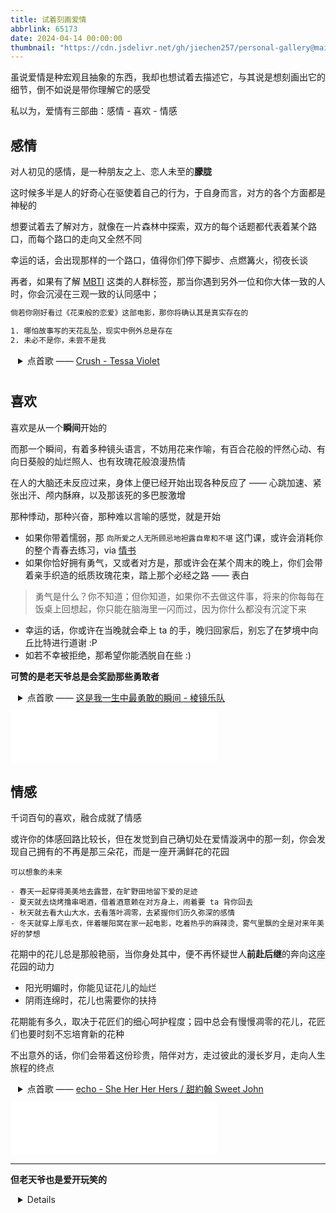 ```yaml
---
title: 试着刻画爱情
abbrlink: 65173
date: 2024-04-14 00:00:00
thumbnail: "https://cdn.jsdelivr.net/gh/jiechen257/personal-gallery@main/img/202404142344886.png"
---
```


虽说爱情是种宏观且抽象的东西，我却也想试着去描述它，与其说是想刻画出它的细节，倒不如说是带你理解它的感受

私以为，爱情有三部曲：感情 - 喜欢 - 情感

## 感情

对人初见的感情，是一种朋友之上、恋人未至的**朦胧**

这时候多半是人的好奇心在驱使着自己的行为，于自身而言，对方的各个方面都是神秘的

想要试着去了解对方，就像在一片森林中探索，双方的每个话题都代表着某个路口，而每个路口的走向又全然不同

幸运的话，会出现那样的一个路口，值得你们停下脚步、点燃篝火，彻夜长谈

再者，如果有了解 [MBTI](https://zh.wikipedia.org/wiki/%E9%82%81%E7%88%BE%E6%96%AF-%E5%B8%83%E9%87%8C%E6%A0%BC%E6%96%AF%E6%80%A7%E6%A0%BC%E5%88%86%E9%A1%9E%E6%B3%95) 这类的人群标签，那当你遇到另外一位和你大体一致的人时，你会沉浸在三观一致的认同感中；

```txt
倘若你刚好看过《花束般的恋爱》这部电影，那你将确认其是真实存在的

1. 哪怕故事写的天花乱坠，现实中例外总是存在
2. 未必不是你，未尝不是我
```

<details style="padding-left:12px;padding-bottom:10px">
  <summary>点首歌 —— 
  <a target="_blank" href="https://music.163.com/#/song?id=572166420">
   Crush - Tessa Violet 
  <a></summary>
  <p style="font-size:12px; line-height:13px"> I can't focus on what needs to get done</p>
  <p style="font-size:12px; line-height:13px">I'm on notice hoping that you don't run</p>
  <p style="font-size:12px; line-height:13px"> You think I'm tepid but I'm misdiagnosed</p>
  <p style="font-size:12px; line-height:13px"> Cause I'm a stalker I seen all of your posts</p>
</details>

## 喜欢

喜欢是从一个**瞬间**开始的

而那一个瞬间，有着多种镜头语言，不妨用花来作喻，有百合花般的怦然心动、有向日葵般的灿烂照人、也有玫瑰花般浪漫热情

在人的大脑还未反应过来，身体上便已经开始出现各种反应了 —— 心跳加速、紧张出汗、颅内酥麻，以及那该死的多巴胺激增

那种悸动，那种兴奋，那种难以言喻的感觉，就是开始

- 如果你带着懦弱，那 `向所爱之人无所顾忌地袒露自卑和不堪` 这门课，或许会消耗你的整个青春去练习，via [情书](<(/post/2505)>)
- 如果你恰好拥有勇气，又或者对方是，那或许会在某个周末的晚上，你们会带着亲手织造的纸质玫瑰花束，踏上那个必经之路 —— 表白

> 勇气是什么？你不知道；但你知道，如果你不去做这件事，将来的你每每在饭桌上回想起，你只能在脑海里一闪而过，因为你什么都没有沉淀下来

- 幸运的话，你或许在当晚就会牵上 ta 的手，晚归回家后，别忘了在梦境中向丘比特进行道谢 :P
- 如若不幸被拒绝，那希望你能洒脱自在些 :)

**可赞的是老天爷总是会奖励那些勇敢者**

<details style="padding-left:12px;padding-bottom:10px">
  <summary>点首歌 —— 
  <a target="_blank" href="https://music.163.com/#/song?id=1366216050">
   这是我一生中最勇敢的瞬间 - 棱镜乐队
  <a></summary>
  <p style="font-size:12px; line-height:13px">明天周六可以把我们一起出去玩 改成我们去约会吗</p>
  <p style="font-size:12px; line-height:13px">—— 约会见</p>
  <p style="font-size:12px; line-height:13px">再见面就是永远</p>
</details>

<iframe frameborder="no" border="0" marginwidth="0" marginheight="0" width=330 height=86 src="//music.163.com/outchain/player?type=2&id=1366216050&auto=1&height=66"></iframe>

## 情感

千词百句的喜欢，融合成就了情感

或许你的体感回路比较长，但在发觉到自己确切处在爱情漩涡中的那一刻，你会发现自己拥有的不再是那三朵花，而是一座开满鲜花的花园

```
可以想象的未来

- 春天一起穿得美美地去露营，在旷野田地留下爱的足迹
- 夏天就去烧烤撸串喝酒，借着酒意赖在对方身上，闹着要 ta 背你回去
- 秋天就去看大山大水，去看落叶凋零，去紧握你们历久弥深的感情
- 冬天就穿上厚毛衣，伴着暖阳窝在家一起电影，吃着热乎的麻辣烫，雾气里飘的全是对来年美好的梦想
```

花期中的花儿总是那般艳丽，当你身处其中，便不再怀疑世人**前赴后继**的奔向这座花园的动力

- 阳光明媚时，你能见证花儿的灿烂
- 阴雨连绵时，花儿也需要你的扶持

花期能有多久，取决于花匠们的细心呵护程度；园中总会有慢慢凋零的花儿，花匠们也要时刻不忘培育新的花种

不出意外的话，你们会带着这份珍贵，陪伴对方，走过彼此的漫长岁月，走向人生旅程的终点

<details style="padding-left:12px;padding-bottom:10px">
  <summary>点首歌 —— 
  <a target="_blank" href="https://music.163.com/#/song?id=2097155624">
   echo - She Her Her Hers / 甜約翰 Sweet John
  <a></summary>
  <p style="font-size:12px; line-height:13px">シャワーを浴びて気づくよ</p>
  <p style="font-size:12px; line-height:13px">突然に来た夏のよう</p>
  <p style="font-size:12px; line-height:13px">くすぶった日焼けのあと</p>
  <p style="font-size:12px; line-height:13px">染み込んで肌 癒やす声</p>
</details>

<iframe frameborder="no" border="0" marginwidth="0" marginheight="0" width=330 height=86 src="//music.163.com/outchain/player?type=2&id=2097155624&auto=1&height=66"></iframe>

<hr />

**但老天爷也是爱开玩笑的**

<details style="padding-left:12px;padding-bottom:10px">

## 第四部曲 - 羁绊

> 为了寻找你，我搬进鸟的眼睛，
>
> 经常盯着路过的风，也忘了听猎人的枪声

第四部曲的羁绊 —— 剪不断、理还乱 —— 就是这趟旅程的另一个终点

敲敲当初那块像玻璃一样透明的浪漫，好像随时会被打破一样；两人转向慢移流浪的脚步，离开伊甸，踏上他们孤寂的旅途

但对这座花园来说，寒风还是进来了，它熟悉墙上的每一道细微裂缝

双方留下的只有一段回忆，或许会有一方几度在半夜痛苦崩溃，或许会有一方在清晨梦醒时幡然醒悟，但思念和痛苦总是会不断叠加的

```txt
有个关于失去的话题常常被人们探讨：
- 是从未拥有过更难过，还是拥有再失去更难过？

1. 如果这是条河流，一但河流不再清澈纯净、变得浑浊不堪，
2. 比起那些从未踏入这条河流的人，那些在河流中沉溺至底的人，该如何向上呢~
```

痛苦能滋养热爱生活的勇气；如果只有美好的事情发生在你身上，你就不可能变得勇敢

不妨回头想想，我们所感受到的情感并不会改造我们，但是会让我们有那种想要改变的念头；所以爱并不能让我们不再自私，却可以令我们对此有所察觉，并让我们开始向往一个没有自私的遥远国度

不再一味索取他人给予的爱意、内心自丰盈者，才是这座花园里真正的花匠

当然，花园改名了，叫作 **生活**

<details style="padding-left:12px;padding-bottom:10px">
  <summary>点首歌 —— 
  <a target="_blank" href="https://music.163.com/#/song?id=1349965990">
   站台 The Platform - royster lee
  <a></summary>
  <p style="font-size:12px; line-height:13px">Why, the rainbow is so faint</p>
  <p style="font-size:12px; line-height:13px">The plants are losing green</p>
  <p style="font-size:12px; line-height:13px">train platform is so empty</p>
</details>

<iframe frameborder="no" border="0" marginwidth="0" marginheight="0" width=330 height=86 src="//music.163.com/outchain/player?type=2&id=1349965990&auto=1&height=66"></iframe>

<hr />

“他日无名街头你们再次相遇，希望能互道一声问候（你会吗？”

End. --- Last edited on 4.15

</details>
